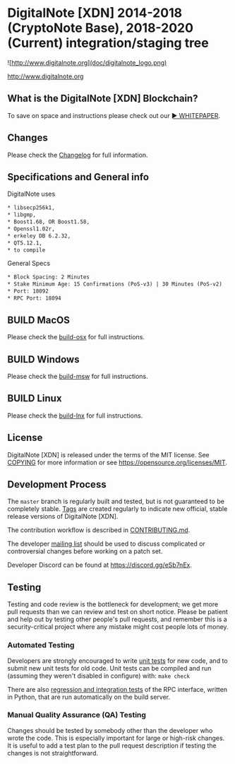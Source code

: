 DigitalNote [XDN] 2014-2018 (CryptoNote Base), 2018-2020 (Current) integration/staging tree
===========================================================================================
![http://www.digitalnote.org](doc/digitalnote_logo.png)

http://www.digitalnote.org

What is the DigitalNote [XDN] Blockchain?
-----------------------------------------
To save on space and instructions please check out our [► WHITEPAPER](https://digitalnote.org/wp-content/uploads/2020/02/DigitalNote_Whitepaper.pdf).



Changes
-------
Please check the [Changelog](CHANGELOG.md) for full information.




Specifications and General info
------------------
DigitalNote uses 

	* libsecp256k1,
	* libgmp,
	* Boost1.68, OR Boost1.58,  
	* Openssl1.02r,
	* erkeley DB 6.2.32,
	* QT5.12.1,
	* to compile


General Specs

	* Block Spacing: 2 Minutes
	* Stake Minimum Age: 15 Confirmations (PoS-v3) | 30 Minutes (PoS-v2)
	* Port: 18092
	* RPC Port: 18094

BUILD MacOS
-----------
Please check the [build-osx](/docs/build-osx.md) for full instructions.

BUILD Windows
-----------
Please check the [build-msw](/docs/build-msw.md) for full instructions.

BUILD Linux
-----------
Please check the [build-lnx](/docs/build-lnx.md) for full instructions.



License
-------

DigitalNote [XDN] is released under the terms of the MIT license. See [COPYING](COPYING) for more
information or see https://opensource.org/licenses/MIT.

Development Process
-------------------

The `master` branch is regularly built and tested, but is not guaranteed to be
completely stable. [Tags](https://github.com/DigitalNoteXDN/DigitalNote-1) are created
regularly to indicate new official, stable release versions of DigitalNote [XDN].

The contribution workflow is described in [CONTRIBUTING.md](CONTRIBUTING.md).

The developer [mailing list](https://lists.linuxfoundation.org/mailman/listinfo/bitcoin-dev)
should be used to discuss complicated or controversial changes before working
on a patch set.

Developer Discord can be found at https://discord.gg/eSb7nEx.

Testing
-------

Testing and code review is the bottleneck for development; we get more pull
requests than we can review and test on short notice. Please be patient and help out by testing
other people's pull requests, and remember this is a security-critical project where any mistake might cost people
lots of money.

### Automated Testing

Developers are strongly encouraged to write [unit tests](/doc/unit-tests.md) for new code, and to
submit new unit tests for old code. Unit tests can be compiled and run
(assuming they weren't disabled in configure) with: `make check`

There are also [regression and integration tests](/qa) of the RPC interface, written
in Python, that are run automatically on the build server.

### Manual Quality Assurance (QA) Testing

Changes should be tested by somebody other than the developer who wrote the
code. This is especially important for large or high-risk changes. It is useful
to add a test plan to the pull request description if testing the changes is
not straightforward.
